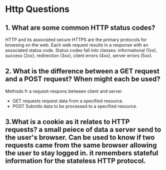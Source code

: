 # Http Questions

## 1. What are some common HTTP status codes?
HTTP and its associated secure HTTPS are the primary protocols for browsing on the web. Each web request results in a response with an associated status code. Status codes fall into classes: informational (1xx), success (2xx), redirection (3xx), client errors (4xx), server errors (5xx).


## 2. What is the difference between a GET request and a POST request? When might each be used?
Methods fr a request-respons between client and server
- GET requests request data from a specified resource.
- POST Submits data to be processed to a specified resource.



## 3.What is a cookie as it relates to HTTP requests? a small peiece of data a server send to the user's browser. Can be used to know if two requests came from the same browser allowing the user to stay logged in. it remembers stateful information for the stateless HTTP protocol.


